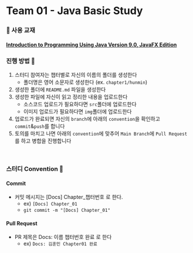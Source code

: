# Team 01 - Java Basic Study
### 📖 사용 교재
#### [Introduction to Programming Using Java Version 9.0, JavaFX Edition](https://math.hws.edu/javanotes/index.html)

### 진행 방법 🥊
1. 스터디 참여자는 챕터별로 자신의 이름의 폴더를 생성한다
   - 폴더명은 영어 소문자로 생성한다 (ex. `chapter1/hunmin`)
2. 생성한 폴더에 `README.md` 파일을 생성한다
3. 생성한 파일에 자신이 읽고 정리한 내용을 업로드한다
   - 소스코드 업로드가 필요하다면 `src`폴더에 업로드한다
   - 이미지 업로드가 필요하다면 `img`폴더에 업로드한다
4. 업로드가 완료되면 자신의 `branch`에 아래의 `convention`을 확인하고 `commit`&`push`를 합니다
5. 토의를 마치고 나면 아래의 `convention`에 맞추어 `Main Branch`에 `Pull Request`를 하고 병합을 진행합니다

<br/>

### 스터디 Convention 📣
#### Commit
- 커밋 메시지는 [Docs] Chapter_챕터번호 로 한다.
  - ex) `[Docs] Chapter_01`
  - `git commit -m "[Docs] Chapter_01"`
#### Pull Request
- PR 제목은 Docs: 이름 챕터번호 완료 로 한다
  - ex) `Docs: 김훈민 Chapter01 완료`

<br/>

